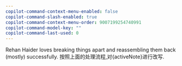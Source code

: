 ```yaml
---
copilot-command-context-menu-enabled: false
copilot-command-slash-enabled: true
copilot-command-context-menu-order: 9007199254740991
copilot-command-model-key: ""
copilot-command-last-used: 0
---
```

Rehan Haider loves breaking things apart and reassembling them back (mostly) successfully.
按照上面的处理流程,对{activeNote}进行改写.